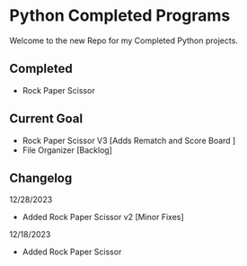 # Python Completed Programs

Welcome to the new Repo for my Completed Python projects.

## Completed
- Rock Paper Scissor


## Current Goal
- Rock Paper Scissor V3 [Adds Rematch and Score Board ]
- File Organizer [Backlog]


## Changelog

12/28/2023
- Added Rock Paper Scissor v2 [Minor Fixes]

12/18/2023
- Added Rock Paper Scissor
